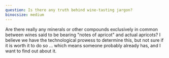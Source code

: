 ```yaml
---
question: Is there any truth behind wine-tasting jargon?
binocsize: medium
---
```


Are there really any minerals or other compounds exclusively in common between wines said to be bearing "notes of apricot" and actual apricots? I believe we have the technological prowess to determine this, but not sure if it is worth it to do so … which means someone probably already has, and I want to find out about it.
